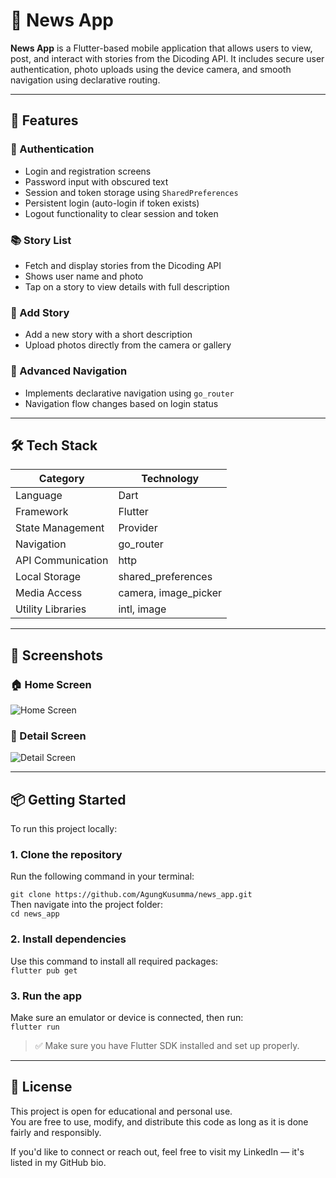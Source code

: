 # 📰 News App

**News App** is a Flutter-based mobile application that allows users to view, post, and interact with stories from the Dicoding API. It includes secure user authentication, photo uploads using the device camera, and smooth navigation using declarative routing.

---

## 🚀 Features

### 🔐 Authentication
- Login and registration screens
- Password input with obscured text
- Session and token storage using `SharedPreferences`
- Persistent login (auto-login if token exists)
- Logout functionality to clear session and token

### 📚 Story List
- Fetch and display stories from the Dicoding API
- Shows user name and photo
- Tap on a story to view details with full description

### 📸 Add Story
- Add a new story with a short description
- Upload photos directly from the camera or gallery

### 🔄 Advanced Navigation
- Implements declarative navigation using `go_router`
- Navigation flow changes based on login status

---

## 🛠 Tech Stack

| Category          | Technology           |
|-------------------|----------------------|
| Language          | Dart                 |
| Framework         | Flutter              |
| State Management  | Provider             |
| Navigation        | go_router            |
| API Communication | http                 |
| Local Storage     | shared_preferences   |
| Media Access      | camera, image_picker |
| Utility Libraries | intl, image          |

---

## 📸 Screenshots

### 🏠 Home Screen
![Home Screen](screenshots/Screenshot_20250613_221354_Home.png)

### 📄 Detail Screen
![Detail Screen](screenshots/Screenshot_20250613_221444_Detail.png)

---

## 📦 Getting Started

To run this project locally:

### 1. Clone the repository
Run the following command in your terminal:

`git clone https://github.com/AgungKusumma/news_app.git`  
Then navigate into the project folder:  
`cd news_app`

### 2. Install dependencies
Use this command to install all required packages:  
`flutter pub get`

### 3. Run the app
Make sure an emulator or device is connected, then run:  
`flutter run`

> ✅ Make sure you have Flutter SDK installed and set up properly.

---

## 📄 License

This project is open for educational and personal use.  
You are free to use, modify, and distribute this code as long as it is done fairly and responsibly.

If you'd like to connect or reach out, feel free to visit my LinkedIn — it's listed in my GitHub bio.